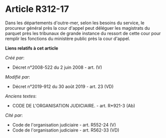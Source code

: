 # Article R312-17

Dans les départements d'outre-mer, selon les besoins du service, le procureur général près la cour d'appel peut déléguer les
magistrats du parquet près les tribunaux de grande instance du ressort de cette cour pour remplir les fonctions du ministère
public près la cour d'appel.

**Liens relatifs à cet article**

_Créé par_:

  - Décret n°2008-522 du 2 juin 2008 - art. (V)

_Modifié par_:

  - Décret n°2019-912 du 30 août 2019 - art. 23 (VD)

_Anciens textes_:

  - CODE DE L'ORGANISATION JUDICIAIRE. - art. R*921-3 (Ab)

_Cité par_:

  - Code de l'organisation judiciaire - art. R552-24 (V)
  - Code de l'organisation judiciaire - art. R562-33 (VD)
